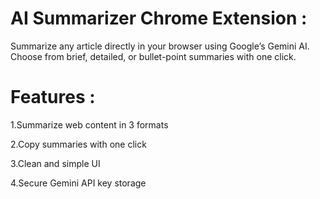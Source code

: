 # AI Summarizer Chrome Extension :
Summarize any article directly in your browser using Google’s Gemini AI. Choose from brief, detailed, or bullet-point summaries with one click.

# Features :
1.Summarize web content in 3 formats

2.Copy summaries with one click

3.Clean and simple UI

4.Secure Gemini API key storage
